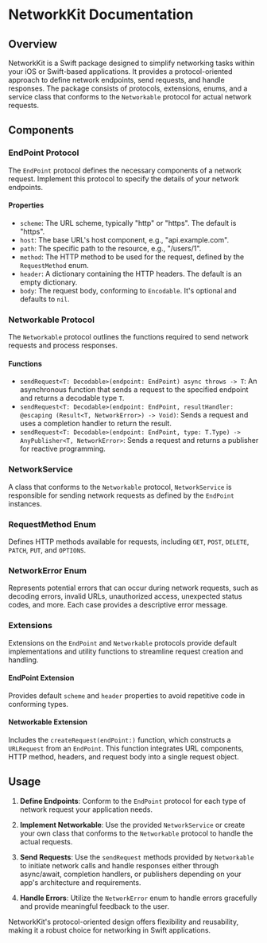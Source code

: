 # NetworkKit Documentation

## Overview
NetworkKit is a Swift package designed to simplify networking tasks within your iOS or Swift-based applications. It provides a protocol-oriented approach to define network endpoints, send requests, and handle responses. The package consists of protocols, extensions, enums, and a service class that conforms to the `Networkable` protocol for actual network requests.

## Components

### EndPoint Protocol
The `EndPoint` protocol defines the necessary components of a network request. Implement this protocol to specify the details of your network endpoints.

#### Properties
- `scheme`: The URL scheme, typically "http" or "https". The default is "https".
- `host`: The base URL's host component, e.g., "api.example.com".
- `path`: The specific path to the resource, e.g., "/users/1".
- `method`: The HTTP method to be used for the request, defined by the `RequestMethod` enum.
- `header`: A dictionary containing the HTTP headers. The default is an empty dictionary.
- `body`: The request body, conforming to `Encodable`. It's optional and defaults to `nil`.

### Networkable Protocol
The `Networkable` protocol outlines the functions required to send network requests and process responses.

#### Functions
- `sendRequest<T: Decodable>(endpoint: EndPoint) async throws -> T`: An asynchronous function that sends a request to the specified endpoint and returns a decodable type `T`.
- `sendRequest<T: Decodable>(endpoint: EndPoint, resultHandler: @escaping (Result<T, NetworkError>) -> Void)`: Sends a request and uses a completion handler to return the result.
- `sendRequest<T: Decodable>(endpoint: EndPoint, type: T.Type) -> AnyPublisher<T, NetworkError>`: Sends a request and returns a publisher for reactive programming.

### NetworkService
A class that conforms to the `Networkable` protocol, `NetworkService` is responsible for sending network requests as defined by the `EndPoint` instances.

### RequestMethod Enum
Defines HTTP methods available for requests, including `GET`, `POST`, `DELETE`, `PATCH`, `PUT`, and `OPTIONS`.

### NetworkError Enum
Represents potential errors that can occur during network requests, such as decoding errors, invalid URLs, unauthorized access, unexpected status codes, and more. Each case provides a descriptive error message.

### Extensions
Extensions on the `EndPoint` and `Networkable` protocols provide default implementations and utility functions to streamline request creation and handling.

#### EndPoint Extension
Provides default `scheme` and `header` properties to avoid repetitive code in conforming types.

#### Networkable Extension
Includes the `createRequest(endPoint:)` function, which constructs a `URLRequest` from an `EndPoint`. This function integrates URL components, HTTP method, headers, and request body into a single request object.

## Usage

1. **Define Endpoints**: Conform to the `EndPoint` protocol for each type of network request your application needs.

2. **Implement Networkable**: Use the provided `NetworkService` or create your own class that conforms to the `Networkable` protocol to handle the actual requests.

3. **Send Requests**: Use the `sendRequest` methods provided by `Networkable` to initiate network calls and handle responses either through async/await, completion handlers, or publishers depending on your app's architecture and requirements.

4. **Handle Errors**: Utilize the `NetworkError` enum to handle errors gracefully and provide meaningful feedback to the user.

NetworkKit's protocol-oriented design offers flexibility and reusability, making it a robust choice for networking in Swift applications.
